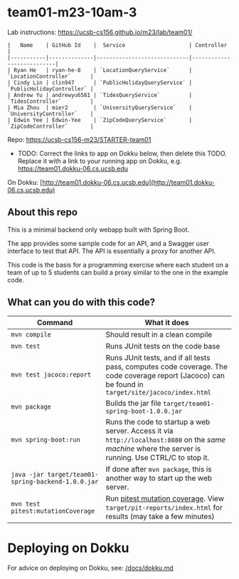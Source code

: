 # team01-m23-10am-3

Lab instructions: <https://ucsb-cs156.github.io/m23/lab/team01/>

```
|   Name    | GitHub Id    |  Service                    | Controller                |
|-----------|--------------|-----------------------------|---------------------------| 
| Ryan He   | ryan-he-8    | `LocationQueryService`      | `LocationController`      |   
| Cindy Lin | clin947      | `PublicHolidayQueryService` | `PublicHolidayController` |   
| Andrew Yu | andrewyu6581 | `TidesQueryService`         | `TidesController`         |   
| Mia Zhou  | mier2        | `UniversityQueryService`    | `UniversityController`    |
| Edwin Yee | Edwin-Yee    | `ZipCodeQueryService`       | `ZipCodeController`       |
```

Repo: [https://ucsb-cs156-m23/STARTER-team01](https://github.com/ucsb-cs156-m23/team01-m23-10am-3)

* TODO: Correct the links to app on Dokku below, 
  then delete this TODO.  Replace it with 
  a link to your running app on Dokku, e.g.
  https://team01.dokku-06.cs.ucsb.edu

On Dokku: [http://team01.dokku-06.cs.ucsb.edu](http://team01.dokku-06.cs.ucsb.edu)

## About this repo

This is a minimal backend only webapp built with Spring Boot.

The app provides some sample code for an API, and a Swagger user interface
to test that API.  The API is essentially a proxy for another API.

This code is the basis for a programming exercise where each student on a
team of up to 5 students can build a proxy similar to the one in the example code.

## What can you do with this code?

| Command | What it does   |
|----------|---------------------------------------|
| `mvn compile` | Should result in a clean compile |
| `mvn test` | Runs JUnit tests on the code base |
| `mvn test jacoco:report` | Runs JUnit tests, and if all tests pass, computes code coverage.  The code coverage report (Jacoco) can be found in `target/site/jacoco/index.html` |
| `mvn package` | Builds the jar file `target/team01-spring-boot-1.0.0.jar` |
| `mvn spring-boot:run` | Runs the code to startup a web server.  Access it via `http://localhost:8080` on the *same machine* where the server is running.  Use CTRL/C to stop it. |
| `java -jar target/team01-spring-backend-1.0.0.jar` | If done after `mvn package`, this is another way to start up the web server.|
| `mvn test pitest:mutationCoverage` | Run [pitest mutation coverage](https://pitest.org).  View `target/pit-reports/index.html` for results (may take a few minutes)|

# Deploying on Dokku

For advice on deploying on Dokku, see: [/docs/dokku.md](/docs/dokku.md)

